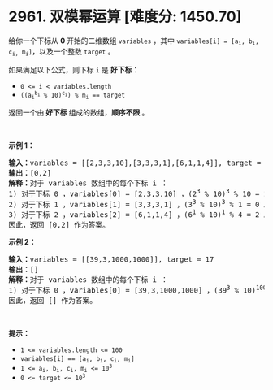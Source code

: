 # 2961. 双模幂运算 [难度分: 1450.70]

<p>给你一个下标从 <strong>0 </strong>开始的二维数组 <code>variables</code> ，其中 <code>variables[i] = [a<sub>i</sub>, b<sub>i</sub>, c<sub>i,</sub> m<sub>i</sub>]</code>，以及一个整数 <code>target</code> 。</p>

<p>如果满足以下公式，则下标 <code>i</code> 是 <strong>好下标</strong>：</p>

<ul>
	<li><code>0 &lt;= i &lt; variables.length</code></li>
	<li><code>((a<sub>i</sub><sup>b<sub>i</sub></sup> % 10)<sup>c<sub>i</sub></sup>) % m<sub>i</sub> == target</code></li>
</ul>

<p>返回一个由<strong> 好下标 </strong>组成的数组，<strong>顺序不限</strong> 。</p>

<p>&nbsp;</p>

<p><strong class="example">示例 1：</strong></p>

<pre>
<strong>输入：</strong>variables = [[2,3,3,10],[3,3,3,1],[6,1,1,4]], target = 2
<strong>输出：</strong>[0,2]
<strong>解释：</strong>对于 variables 数组中的每个下标 i ：
1) 对于下标 0 ，variables[0] = [2,3,3,10] ，(2<sup>3</sup> % 10)<sup>3</sup> % 10 = 2 。
2) 对于下标 1 ，variables[1] = [3,3,3,1] ，(3<sup>3</sup> % 10)<sup>3</sup> % 1 = 0 。
3) 对于下标 2 ，variables[2] = [6,1,1,4] ，(6<sup>1</sup> % 10)<sup>1</sup> % 4 = 2 。
因此，返回 [0,2] 作为答案。
</pre>

<p><strong class="example">示例 2：</strong></p>

<pre>
<strong>输入：</strong>variables = [[39,3,1000,1000]], target = 17
<strong>输出：</strong>[]
<strong>解释：</strong>对于 variables 数组中的每个下标 i ：
1) 对于下标 0 ，variables[0] = [39,3,1000,1000] ，(39<sup>3</sup> % 10)<sup>1000</sup> % 1000 = 1 。
因此，返回 [] 作为答案。
</pre>

<p>&nbsp;</p>

<p><strong>提示：</strong></p>

<ul>
	<li><code>1 &lt;= variables.length &lt;= 100</code></li>
	<li><code>variables[i] == [a<sub>i</sub>, b<sub>i</sub>, c<sub>i</sub>, m<sub>i</sub>]</code></li>
	<li><code>1 &lt;= a<sub>i</sub>, b<sub>i</sub>, c<sub>i</sub>, m<sub>i</sub> &lt;= 10<sup>3</sup></code></li>
	<li><code><font face="monospace">0 &lt;= target &lt;= 10<sup>3</sup></font></code></li>
</ul>
